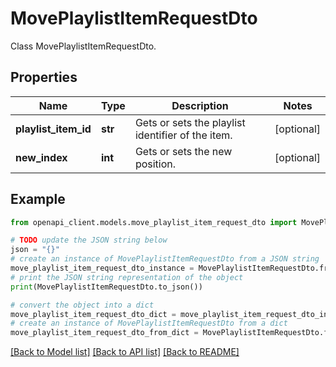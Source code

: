 # MovePlaylistItemRequestDto

Class MovePlaylistItemRequestDto.

## Properties

Name | Type | Description | Notes
------------ | ------------- | ------------- | -------------
**playlist_item_id** | **str** | Gets or sets the playlist identifier of the item. | [optional] 
**new_index** | **int** | Gets or sets the new position. | [optional] 

## Example

```python
from openapi_client.models.move_playlist_item_request_dto import MovePlaylistItemRequestDto

# TODO update the JSON string below
json = "{}"
# create an instance of MovePlaylistItemRequestDto from a JSON string
move_playlist_item_request_dto_instance = MovePlaylistItemRequestDto.from_json(json)
# print the JSON string representation of the object
print(MovePlaylistItemRequestDto.to_json())

# convert the object into a dict
move_playlist_item_request_dto_dict = move_playlist_item_request_dto_instance.to_dict()
# create an instance of MovePlaylistItemRequestDto from a dict
move_playlist_item_request_dto_from_dict = MovePlaylistItemRequestDto.from_dict(move_playlist_item_request_dto_dict)
```
[[Back to Model list]](../README.md#documentation-for-models) [[Back to API list]](../README.md#documentation-for-api-endpoints) [[Back to README]](../README.md)


